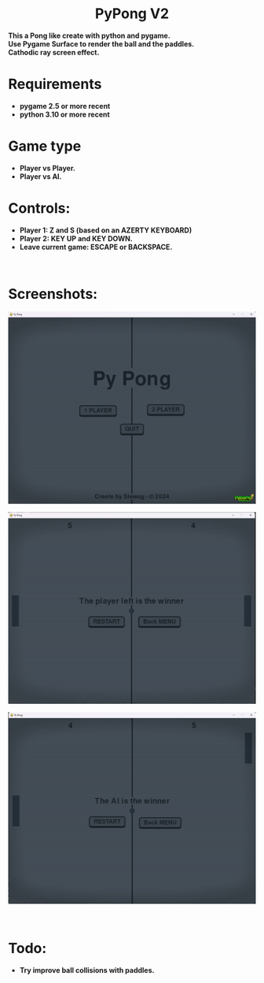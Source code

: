 <h1 align='center'>PyPong V2</a></h1><p align='center'><b>

This a Pong like create with python and pygame.</br>
Use Pygame Surface to render the ball and the paddles.</br>
Cathodic ray screen effect.</br>

# Requirements
- pygame 2.5 or more recent
- python 3.10 or more recent

# Game type
- Player vs Player.
- Player vs AI.

# Controls:
- Player 1: Z and S (based on an AZERTY KEYBOARD)
- Player 2: KEY UP and KEY DOWN.
- Leave current game: ESCAPE or BACKSPACE.
</br>

# Screenshots:
<p align="center"><img src="assets/screenshots/menu.png"></p>
<p align="center"><img src="assets/screenshots/oneplayer.png"></p>
<p align="center"><img src="assets/screenshots/twoplayer.png"></p>
</br>

# Todo:
- Try improve ball collisions with paddles.
